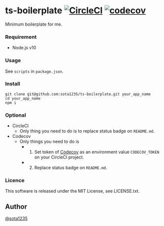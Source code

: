 ts-boilerplate [![CircleCI](https://circleci.com/gh/sota1235/ts-backend-boilerplate.svg?style=svg)](https://circleci.com/gh/sota1235/ts-backend-boilerplate) [![codecov](https://codecov.io/gh/sota1235/ts-boilerplate/branch/master/graph/badge.svg)](https://codecov.io/gh/sota1235/ts-boilerplate)
====

Minimum boilerplate for me.

### Requirement

- Node.js v10

### Usage

See `scripts` in `package.json`.

### Install

```
git clone git@github.com:sota1235/ts-boilerplate.git your_app_name
cd your_app_name
npm i
```

### Optional

- CircleCI
    - Only thing you need to do is to replace status badge on `README.md`.
- Codecov
    - Only things you need to do is
        - 1. Set token of [Codecov](https://codecov.io/) as an environment value `CODECOV_TOKEN` on your CircleCI project.
        - 2. Replace status badge on `README.md`.

### Licence

This software is released under the MIT License, see LICENSE.txt.

## Author

[@sota1235](https://github.com/sota1235)
